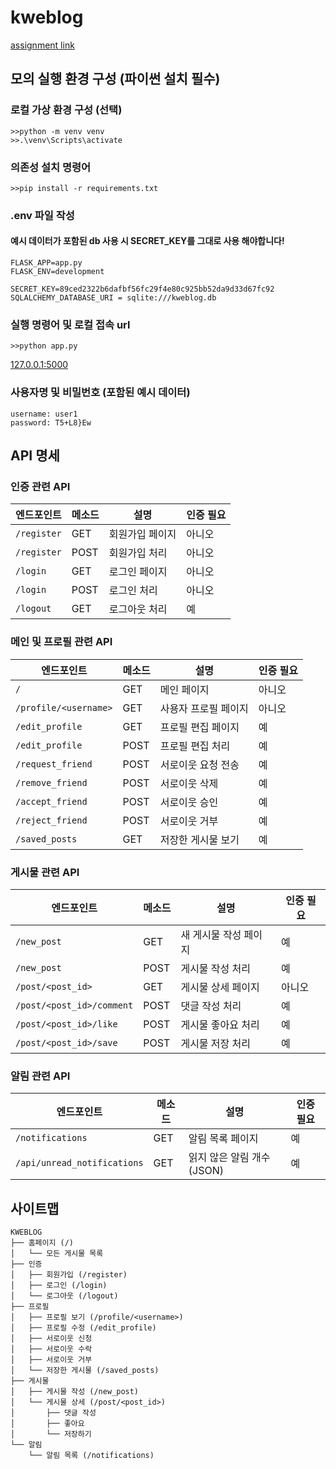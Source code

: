 # kweblog

[assignment link](https://kwebofficial.notion.site/2025-16355c7781bc80a09841feaf1c141070)

## 모의 실행 환경 구성 (파이썬 설치 필수)

### 로컬 가상 환경 구성 (선택)

```
>>python -m venv venv
>>.\venv\Scripts\activate
```

### 의존성 설치 명령어

```
>>pip install -r requirements.txt
```

### .env 파일 작성

#### 예시 데이터가 포함된 db 사용 시 SECRET_KEY를 그대로 사용 해야합니다!

```
FLASK_APP=app.py
FLASK_ENV=development

SECRET_KEY=89ced2322b6dafbf56fc29f4e80c925bb52da9d33d67fc92
SQLALCHEMY_DATABASE_URI = sqlite:///kweblog.db
```

### 실행 명령어 및 로컬 접속 url

```
>>python app.py
```

[127.0.0.1:5000](http://127.0.0.1:5000)

### 사용자명 및 비밀번호 (포함된 예시 데이터)

```
username: user1
password: T5+L8}Ew
```

## API 명세

### 인증 관련 API

| 엔드포인트  | 메소드 | 설명            | 인증 필요 |
| ----------- | ------ | --------------- | --------- |
| `/register` | GET    | 회원가입 페이지 | 아니오    |
| `/register` | POST   | 회원가입 처리   | 아니오    |
| `/login`    | GET    | 로그인 페이지   | 아니오    |
| `/login`    | POST   | 로그인 처리     | 아니오    |
| `/logout`   | GET    | 로그아웃 처리   | 예        |

### 메인 및 프로필 관련 API

| 엔드포인트            | 메소드 | 설명                 | 인증 필요 |
| --------------------- | ------ | -------------------- | --------- |
| `/`                   | GET    | 메인 페이지          | 아니오    |
| `/profile/<username>` | GET    | 사용자 프로필 페이지 | 아니오    |
| `/edit_profile`       | GET    | 프로필 편집 페이지   | 예        |
| `/edit_profile`       | POST   | 프로필 편집 처리     | 예        |
| `/request_friend`     | POST   | 서로이웃 요청 전송   | 예        |
| `/remove_friend`      | POST   | 서로이웃 삭제        | 예        |
| `/accept_friend`      | POST   | 서로이웃 승인        | 예        |
| `/reject_friend`      | POST   | 서로이웃 거부        | 예        |
| `/saved_posts`        | GET    | 저장한 게시물 보기   | 예        |

### 게시물 관련 API

| 엔드포인트                | 메소드 | 설명                  | 인증 필요 |
| ------------------------- | ------ | --------------------- | --------- |
| `/new_post`               | GET    | 새 게시물 작성 페이지 | 예        |
| `/new_post`               | POST   | 게시물 작성 처리      | 예        |
| `/post/<post_id>`         | GET    | 게시물 상세 페이지    | 아니오    |
| `/post/<post_id>/comment` | POST   | 댓글 작성 처리        | 예        |
| `/post/<post_id>/like`    | POST   | 게시물 좋아요 처리    | 예        |
| `/post/<post_id>/save`    | POST   | 게시물 저장 처리      | 예        |

### 알림 관련 API

| 엔드포인트                  | 메소드 | 설명                       | 인증 필요 |
| --------------------------- | ------ | -------------------------- | --------- |
| `/notifications`            | GET    | 알림 목록 페이지           | 예        |
| `/api/unread_notifications` | GET    | 읽지 않은 알림 개수 (JSON) | 예        |

## 사이트맵

```
KWEBLOG
├── 홈페이지 (/)
│   └── 모든 게시물 목록
├── 인증
│   ├── 회원가입 (/register)
│   ├── 로그인 (/login)
│   └── 로그아웃 (/logout)
├── 프로필
│   ├── 프로필 보기 (/profile/<username>)
│   ├── 프로필 수정 (/edit_profile)
│   ├── 서로이웃 신청
│   ├── 서로이웃 수락
│   ├── 서로이웃 거부
│   └── 저장한 게시물 (/saved_posts)
├── 게시물
│   ├── 게시물 작성 (/new_post)
│   └── 게시물 상세 (/post/<post_id>)
│       ├── 댓글 작성
│       ├── 좋아요
│       └── 저장하기
└── 알림
    └── 알림 목록 (/notifications)
```
